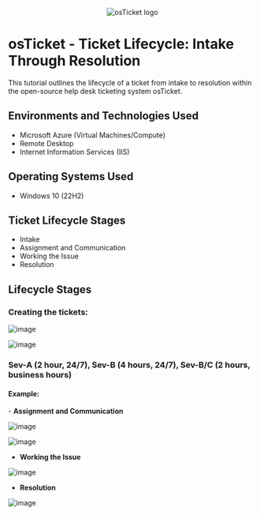 <p align="center">
<img src="https://i.imgur.com/Clzj7Xs.png" alt="osTicket logo"/>
</p>

<h1>osTicket - Ticket Lifecycle: Intake Through Resolution</h1>
This tutorial outlines the lifecycle of a ticket from intake to resolution within the open-source help desk ticketing system osTicket.<br />


<h2>Environments and Technologies Used</h2>

- Microsoft Azure (Virtual Machines/Compute)
- Remote Desktop
- Internet Information Services (IIS)

<h2>Operating Systems Used </h2>

- Windows 10</b> (22H2)

<h2>Ticket Lifecycle Stages</h2>

- Intake
- Assignment and Communication
- Working the Issue
- Resolution

<h2>Lifecycle Stages</h2>
<h3>Creating the tickets:</h3>

![image](https://github.com/Postmoedev/ticket-lifecycle/assets/150564271/4b1c347e-ee34-4c85-a858-ea69f0966329)

![image](https://github.com/Postmoedev/ticket-lifecycle/assets/150564271/5bb4647b-5c14-42b2-874a-9cd194ceb1a6)

<h3>Sev-A (2 hour, 24/7), Sev-B (4 hours, 24/7), Sev-B/C (2 hours, business hours)</h3>

<h4>Example:</h4>
- <b>Assignment and Communication</b>

![image](https://github.com/Postmoedev/ticket-lifecycle/assets/150564271/c970f6d3-793d-4150-83cd-97099ed5be7f)

![image](https://github.com/Postmoedev/ticket-lifecycle/assets/150564271/a9d76a03-c960-4bed-b34f-d012b1072151)

- <b>Working the Issue</b>

![image](https://github.com/Postmoedev/ticket-lifecycle/assets/150564271/12a2a5db-c13e-4e78-9b99-066e39e17db5)

- <b>Resolution</b>

![image](https://github.com/Postmoedev/ticket-lifecycle/assets/150564271/84844dd9-85b6-4bd6-adf4-6a9fe0757043)
